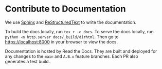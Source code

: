 # Contribute to Documentation

We use [Sphinx][] and [ReStructuredText][] to write the documentation.

To build the docs locally, run `tox r -e docs`. To serve the docs locally, run
`python -m http.server docs/_build/dirhtml`. Then go to <https://localhost:8000>
in your browser to view the docs.

Documentation is hosted by Read the Docs. They are built and deployed for any
changes to the `main` and `A.B.x` feature branches. Each PR also generates a
test build.

[Sphinx]: https://sphinx-doc.org
[reStructuredText]: https://docutils.sourceforge.io/rst.html
